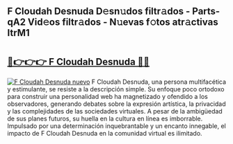 ## F Cloudah Desnuda D𝚎sn𝚞dos filtr𝚊dos - Parts-qA2 Vid𝚎os filtr𝚊dos - N𝚞evas f𝚘tos atr𝚊ctivas ItrM1

# <h2><a href="http://mb18z1.tromn.icu/?c=F+Cloudah+Desnuda">🔗👉👉👉 F Cloudah Desnuda 🔗🔗</a></h2>

[![F Cloudah Desnuda nuevo](https://i.imgur.com/pEAQMta.gif)](http://mb18z1.tromn.icu/?c=F+Cloudah+Desnuda)
F Cloudah Desnuda, una persona multifacética y estimulante, se resiste a la descripción simple. Su enfoque poco ortodoxo para construir una personalidad web ha magnetizado y ofendido a los observadores, generando debates sobre la expresión artística, la privacidad y las complejidades de las sociedades virtuales. A pesar de la ambigüedad de sus planes futuros, su huella en la cultura en línea es imborrable. Impulsado por una determinación inquebrantable y un encanto innegable, el impacto de F Cloudah Desnuda en la comunidad virtual es ilimitado.
